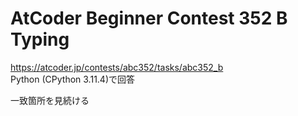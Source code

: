 # AtCoder Beginner Contest 352 B Typing  
https://atcoder.jp/contests/abc352/tasks/abc352_b  
Python (CPython 3.11.4)で回答  

一致箇所を見続ける